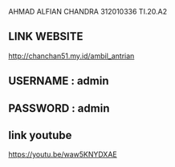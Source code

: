 AHMAD ALFIAN CHANDRA
312010336
TI.20.A2

## LINK WEBSITE
http://chanchan51.my.id/ambil_antrian
## USERNAME : admin
## PASSWORD : admin

## link youtube
https://youtu.be/waw5KNYDXAE